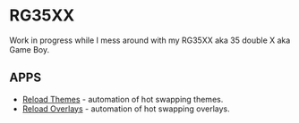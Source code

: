 # RG35XX

Work in progress while I mess around with my RG35XX aka 35 double X aka Game Boy.

## APPS

- [Reload Themes](/Roms/APPS/Reload%20Themes.md) - automation of hot swapping themes.
- [Reload Overlays](/Roms/APPS/Reload%20Overlays.md) - automation of hot swapping overlays.
